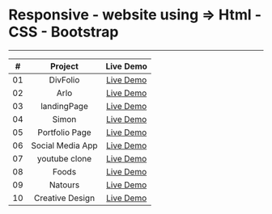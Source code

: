 # Responsive - website using => Html - CSS - Bootstrap
___


|  #  |            Project             | Live Demo |
| :-: | :----------------------------:  | :-------: |
| 01  |      DivFolio| [Live Demo](https://abanoubkerols.github.io/Responsive-websites/DevFolio/)  |
| 02  |       Arlo| [Live Demo](https://abanoubkerols.github.io/Responsive-websites/arlo/)  |
| 03  |     landingPage| [Live Demo](https://abanoubkerols.github.io/Responsive-websites/landing%20Page/)  |
| 04  |     Simon| [Live Demo](https://abanoubkerols.github.io/Responsive-websites/simon/)  |
| 05  |     Portfolio Page| [Live Demo](https://abanoubkerols.github.io/Responsive-websites/Portfolio%20Page/)  |
| 06  |     Social Media App| [Live Demo](https://abanoubkerols.github.io/Responsive-websites/Social%20Media%20App/)  |
| 07  |     youtube clone| [Live Demo](https://abanoubkerols.github.io/Responsive-websites/youtube%20clone/)  |
| 08  |     Foods| [Live Demo](https://abanoubkerols.github.io/Responsive-websites/Foods)  |
| 09  |     Natours| [Live Demo](https://64988d59e3d5793527f9539f--glowing-haupia-f33ee3.netlify.app)  |
| 10  |     Creative Design| [Live Demo](https://abanoubkerols.github.io/Responsive-websites/Creative%20Design)  |